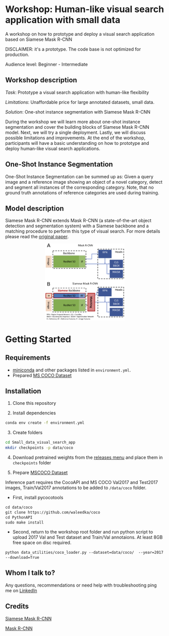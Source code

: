 # Workshop: Human-like visual search application with small data
A workshop on how to prototype and deploy a visual search application based on Siamese Mask R-CNN

DISCLAIMER: it's a prototype. The code base is not optimized for production. 

Audience level: Beginner - Intermediate 

## Workshop description

_Task_: Prototype a visual search application with human-like flexibility

_Limitations_: Unaffordable price for large annotated datasets, small data.

_Solution_: One-shot instance segmentation with Siamese Mask R-CNN

During the workshop we will learn more about one-shot instance segmentation and cover the building blocks of Siamese Mask R-CNN model. Next, we will try a single deployment. Lastly, we will discuss possible limitations and improvements. At the end of the workshop, participants will have a basic understanding on how to prototype and deploy human-like visual search applications.

## One-Shot Instance Segmentation

One-Shot Instance Segmentation can be summed up as: Given a query image and a reference image showing an object of a novel category, detect and segment all instances of the corresponding category. Note, that no ground truth annotations of reference categories are used during training.

## Model description

Siamese Mask R-CNN extends Mask R-CNN (a state-of-the-art object detection and segmentation system) with a Siamese backbone and a matching procedure to perform this type of visual search. For more details please read the [original paper](https://arxiv.org/abs/1811.11507).

<p align="center">
 <img src="assets/siamese-mask-rcnn.png" width=50%>
</p>

# Getting Started

## Requirements
- [miniconda](https://docs.conda.io/en/latest/miniconda.html) and other packages listed in `environment.yml`.
- Prepared [MS COCO Dataset](http://cocodataset.org/#download)

## Installation

1. Clone this repository

2. Install dependencies
```bash
conda env create -f environment.yml
```

3. Create folders
```bash
cd Small_data_visual_search_app
mkdir checkpoints -p data/coco 
```

4. Download pretrained weights from the [releases menu](https://github.com/EzheZhezhe/Small_data_visual_search_app/releases) and place them in `checkpoints` folder

5. Prepare [MSCOCO Dataset]((http://cocodataset.org/download))

Inference part requires the CocoAPI and MS COCO Val2017 and Test2017 images, Train/Val2017 annotations to be added to `/data/coco` folder.

* First, install pycocotools
```
cd data/coco
git clone https://github.com/waleedka/coco
cd PythonAPI
sudo make install
```
* Second, return to the workshop root folder and run python script to upload 2017 Val and Test dataset and Train/Val annotaions. At least 8GB free space on disc required.
```
python data_utilities/coco_loader.py --dataset=data/coco/  --year=2017 --download=True
```

## Whom I talk to?
Any questions, recommendations or need help with troubleshooting
ping me on [LinkedIn](https://www.linkedin.com/in/alyonagalyeva/)

## Credits

[Siamese Mask R-CNN](https://github.com/bethgelab/siamese-mask-rcnn)

[Mask R-CNN](https://github.com/matterport/Mask_RCNN)